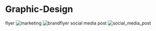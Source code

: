 # Graphic-Design
flyer
![marketing](https://user-images.githubusercontent.com/78899323/124571874-cdc16980-de65-11eb-91fd-a1d71e0a233d.jpg)
![brandflyer](https://user-images.githubusercontent.com/78899323/124855388-80104280-dfc6-11eb-827c-32c716a0509d.jpg)
social media post
![social_media_post](https://user-images.githubusercontent.com/78899323/124866882-c2437f00-dfda-11eb-8d26-b0d02dc4d08b.jpg)

